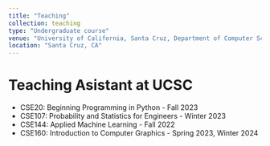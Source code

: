 ```yaml
---
title: "Teaching"
collection: teaching
type: "Undergraduate course"
venue: "University of California, Santa Cruz, Department of Computer Science and Engineering"
location: "Santa Cruz, CA"
---
```


**Teaching Asistant** at UCSC
======

* CSE20:  Beginning Programming in Python - Fall 2023 
* CSE107: Probability and Statistics for Engineers - Winter 2023
* CSE144: Applied Machine Learning - Fall 2022
* CSE160: Introduction to Computer Graphics - Spring 2023, Winter 2024 